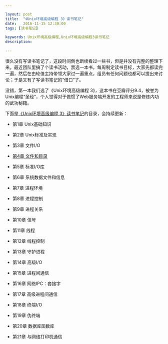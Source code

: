 ```yaml
---

layout: post
title:  "《Unix环境高级编程 3》读书笔记"
date:   2016-11-15 12:30:00
tags: [读书笔记]

keywords: Unix环境高级编程,Unix环境高级编程3读书笔记
description: 

---
```


很久没有写读书笔记了，这段时间倒也断续看过一些书，但是并没有完整的整理下来。最近团队里搞了个读书活动，票选一本书，每周制定读书目标，大家先都读完一遍，然后在由轮值主持带领大家过一遍重点，组员有任何问题也都可以提出来讨论；于是又有了写读书笔记的“借口”了。

没错，第一本我们选了《Unix环境高级编程 3》，这本书在豆瓣评分9.4，被誉为Unix编程“圣经”，个人觉得对于做惯了Web服务端开发的工程师来说是修炼内功的武功秘籍。

下面是[《Unix环境高级编程 3》读书笔记](http://tabalt.net/blog/advanced-programming-in-the-unix-environment-3-reading-notes/)的目录，会持续更新：


* 第1章 Unix基础知识

* 第2章 Unix标准及实现

* 第3章 文件I/O

* [第4章 文件和目录](http://tabalt.net/blog/apue3-files-and-directories/)

* 第5章 标准I/O库

* 第6章 系统数据文件和信息

* 第7章 进程环境

* 第8章 进程控制

* 第9章 进程关系

* 第10章 信号

* 第11章 线程

* 第12章 线程控制

* 第13章 守护进程

* 第14章 高级I/O

* 第15章 进程间通信

* 第16章 网络IPC：套接字

* 第17章 高级进程间通信

* 第18章 终端I/O

* 第19章 伪终端

* 第20章 数据库函数库

* 第21章 与网络打印机通信


